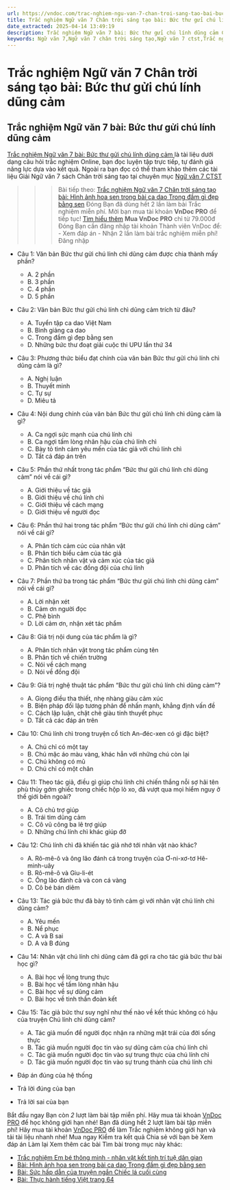 ```yaml
---
url: https://vndoc.com/trac-nghiem-ngu-van-7-chan-troi-sang-tao-bai-buc-thu-gui-chu-linh-dung-cam-329512
title: Trắc nghiệm Ngữ văn 7 Chân trời sáng tạo bài: Bức thư gửi chú lính dũng cảm - VnDoc.com
date_extracted: 2025-04-14 13:49:19
description: Trắc nghiệm Ngữ văn 7 bài: Bức thư gửi chú lính dũng cảm CTST bao gồm các câu hỏi trắc nghiệm môn Ngữ văn 7 có đáp án, mời các em vào luyện tập.
keywords: Ngữ văn 7,Ngữ văn 7 chân trời sáng tạo,Ngữ văn 7 ctst,Trắc nghiệm Ngữ văn 7,bài Bức thư gửi chú lính dũng cảm,Ngữ văn lớp 7,trắc nghiệm Ngữ văn 7 bài Bức thư gửi chú lính dũng cảm,Văn 7 chân trời sáng tạo
---
```


# Trắc nghiệm Ngữ văn 7 Chân trời sáng tạo bài: Bức thư gửi chú lính dũng cảm
## **Trắc nghiệm Ngữ văn 7 bài: Bức thư gửi chú lính dũng cảm**
[Trắc nghiệm Ngữ văn 7 bài: Bức thư gửi chú lính dũng cảm ](<https://vndoc.com/trac-nghiem-ngu-van-7-chan-troi-sang-tao-bai-buc-thu-gui-chu-linh-dung-cam-329512>)là tài liệu dưới dạng câu hỏi trắc nghiệm Online, bạn đọc luyện tập trực tiếp, tự đánh giá năng lực dựa vào kết quả. Ngoài ra bạn đọc có thể tham khảo thêm các tài liệu Giải Ngữ văn 7 sách Chân trời sáng tạo tại chuyên mục [Ngữ văn 7 CTST](<https://vndoc.com/ngu-van-7-ctst-tap1>)
>>> Bài tiếp theo: [Trắc nghiệm Ngữ văn 7 Chân trời sáng tạo bài: Hình ảnh hoa sen trong bài ca dao Trong đầm gì đẹp bằng sen](<https://vndoc.com/trac-nghiem-ngu-van-7-chan-troi-sang-tao-bai-hinh-anh-hoa-sen-trong-bai-ca-dao-trong-dam-gi-dep-bang-sen-329513>)
Đóng
Bạn đã dùng hết 2 lần làm bài Trắc nghiệm miễn phí. Mời bạn mua tài khoản **VnDoc PRO** để tiếp tục\! [Tìm hiểu thêm](</pro>)
**Mua VnDoc PRO** chỉ từ 79.000đ
Đóng
Bạn cần đăng nhập tài khoản Thành viên VnDoc để:
\- Xem đáp án
\- Nhận 2 lần làm bài trắc nghiệm miễn phí\!
Đăng nhập 
  * Câu 1: Văn bản Bức thư gửi chú lính chì dũng cảm được chia thành mấy phần?
    * A. 2 phần
    * B. 3 phần
    * C. 4 phần
    * D. 5 phần
  * Câu 2: Văn bản Bức thư gửi chú lính chì dũng cảm trích từ đâu?
    * A. Tuyển tập ca dao Việt Nam
    * B. Bình giảng ca dao
    * C. Trong đầm gì đẹp bằng sen
    * D. Những bức thư đoạt giải cuộc thi UPU lần thứ 34
  * Câu 3: Phương thức biểu đạt chính của văn bản Bức thư gửi chú lính chì dũng cảm là gì?
    * A. Nghị luận
    * B. Thuyết minh
    * C. Tự sự
    * D. Miêu tả
  * Câu 4: Nội dung chính của văn bản Bức thư gửi chú lính chì dũng cảm là gì?
    * A. Ca ngợi sức mạnh của chú lính chì
    * B. Ca ngợi tấm lòng nhân hậu của chú lính chì
    * C. Bày tỏ tình cảm yêu mến của tác giả với chú lính chì
    * D. Tất cả đáp án trên
  * Câu 5: Phần thứ nhất trong tác phẩm “Bức thư gửi chú lính chì dũng cảm” nói về cái gì?
    * A. Giới thiệu về tác giả
    * B. Giới thiệu về chú lính chì
    * C. Giới thiệu về cách mạng
    * D. Giới thiệu về người đọc
  * Câu 6: Phần thứ hai trong tác phẩm “Bức thư gửi chú lính chì dũng cảm” nói về cái gì?
    * A. Phân tích cảm cúc của nhân vật
    * B. Phân tích biểu cảm của tác giả
    * C. Phân tích nhân vật và cảm xúc của tác giả
    * D. Phân tích về các đồng đội của chú lính
  * Câu 7: Phần thứ ba trong tác phẩm “Bức thư gửi chú lính chì dũng cảm” nói về cái gì?
    * A. Lời nhận xét
    * B. Cảm ơn người đọc
    * C. Phê bình
    * D. Lời cảm ơn, nhận xét tác phẩm
  * Câu 8: Giá trị nội dung của tác phẩm là gì?
    * A. Phân tích nhân vật trong tác phẩm cùng tên
    * B. Phân tích về chiến trường
    * C. Nói về cách mạng
    * D. Nói về đồng đội
  * Câu 9: Giá trị nghệ thuật tác phẩm “Bức thư gửi chú lính chì dũng cảm”?
    * A. Giọng điều tha thiết, nhẹ nhàng giàu cảm xúc
    * B. Biện pháp đối lập tương phản để nhấn mạnh, khẳng định vấn đề
    * C. Cách lập luận, chặt chẽ giàu tính thuyết phục
    * D. Tất cả các đáp án trên
  * Câu 10: Chú lính chì trong truyện cổ tích An-đéc-xen có gì đặc biệt?
    * A. Chú chỉ có một tay
    * B. Chú mặc áo màu vàng, khác hẳn với những chú còn lại
    * C. Chú không có mũ
    * D. Chú chỉ có một chân
  * Câu 11: Theo tác giả, điều gì giúp chú lính chì chiến thắng nỗi sợ hãi tên phù thủy gớm ghiếc trong chiếc hộp lò xo, đã vượt qua mọi hiểm nguy ở thế giới bên ngoài?
    * A. Cô chủ trợ giúp
    * B. Trái tim dũng cảm
    * C. Cô vũ công ba lê trợ giúp
    * D. Những chú lính chì khác giúp đỡ
  * Câu 12: Chú lính chì đã khiến tác giả nhớ tới nhân vật nào khác?
    * A. Rô-mê-ô và ông lão đánh cá trong truyện của Ơ-ni-xơ-tơ Hê-minh-uây
    * B. Rô-mê-ô và Giu-li-ét
    * C. Ông lão đánh cà và con cá vàng
    * D. Cô bé bán diêm
  * Câu 13: Tác giả bức thư đã bày tỏ tình cảm gì với nhân vật chú lính chì dũng cảm?
    * A. Yêu mến
    * B. Nể phục
    * C. A và B sai
    * D. A và B đúng
  * Câu 14: Nhân vật chú lính chì dũng cảm đã gợi ra cho tác giả bức thư bài học gì?
    * A. Bài học về lòng trung thực
    * B. Bài học về tấm lòng nhân hậu
    * C. Bài học về sự dũng cảm
    * D. Bài học về tinh thần đoàn kết
  * Câu 15: Tác giả bức thư suy nghĩ như thế nào về kết thúc không có hậu của truyện Chú lính chì dũng cảm?
    * A. Tác giả muốn để người đọc nhận ra những mặt trái của đời sống thực
    * B. Tác giả muốn người đọc tin vào sự dũng cảm của chú lính chì
    * C. Tác giả muốn người đọc tin vào sự trung thực của chú lính chì
    * D. Tác giả muốn người đọc tin vào sự trung thành của chú lính chì

  * Đáp án đúng của hệ thống
  * Trả lời đúng của bạn
  * Trả lời sai của bạn

Bắt đầu ngay
Bạn còn _2_ lượt làm bài tập miễn phí. Hãy mua tài khoản [VnDoc PRO](</pro>) để học không giới hạn nhé\!  Bạn đã dùng hết 2 lượt làm bài tập miễn phí\! Hãy mua tài khoản [VnDoc PRO](</pro>) để làm Trắc nghiệm không giới hạn và tải tài liệu nhanh nhé\!  Mua ngay
Kiểm tra kết quả Chia sẻ với bạn bè Xem đáp án Làm lại
Xem thêm các bài Tìm bài trong mục này khác:
  * [Trắc nghiệm Em bé thông minh - nhân vật kết tinh trí tuệ dân gian](</trac-nghiem-em-be-thong-minh-nhan-vat-ket-tinh-tri-tue-dan-gian-328487>)
  * [Bài: Hình ảnh hoa sen trong bài ca dao Trong đầm gì đẹp bằng sen](</trac-nghiem-ngu-van-7-chan-troi-sang-tao-bai-hinh-anh-hoa-sen-trong-bai-ca-dao-trong-dam-gi-dep-bang-sen-329513>)
  * [Bài: Sức hấp dẫn của truyện ngắn Chiếc lá cuối cùng](</trac-nghiem-ngu-van-7-chan-troi-sang-tao-bai-suc-hap-dan-cua-truyen-ngan-chiec-la-cuoi-cung-329514>)
  * [Bài: Thực hành tiếng Việt trang 64](</trac-nghiem-ngu-van-7-chan-troi-sang-tao-bai-thuc-hanh-tieng-viet-trang-64-329515>)

